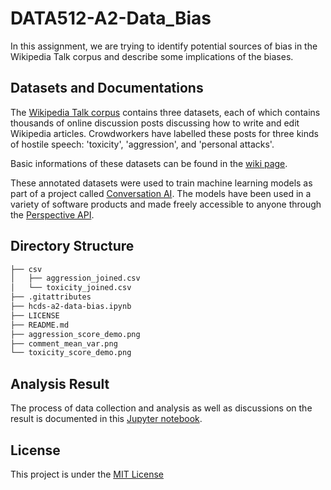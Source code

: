 # DATA512-A2-Data_Bias

In this assignment, we are trying to identify potential sources of bias in the Wikipedia Talk corpus and describe some implications of the biases.

## Datasets and Documentations
The [Wikipedia Talk corpus](https://figshare.com/projects/Wikipedia_Talk/16731) contains three datasets, each of which contains thousands of online discussion posts discussing how to write and edit Wikipedia articles. Crowdworkers have labelled these posts for three kinds of hostile speech: 'toxicity', 'aggression', and 'personal attacks'.

Basic informations of these datasets can be found in the [wiki page](https://meta.wikimedia.org/wiki/Research:Detox).

These annotated datasets were used to train machine learning models as part of a project called [Conversation AI](https://conversationai.github.io/). The models have been used in a variety of software products and made freely accessible to anyone through the [Perspective API](https://github.com/conversationai/perspectiveapi/wiki/perspective-hacks). 

## Directory Structure

```bash
├── csv
│   ├── aggression_joined.csv
│   └── toxicity_joined.csv
├── .gitattributes
├── hcds-a2-data-bias.ipynb
├── LICENSE
├── README.md
├── aggression_score_demo.png
├── comment_mean_var.png
└── toxicity_score_demo.png
```

## Analysis Result
The process of data collection and analysis as well as discussions on the result is documented in this [Jupyter notebook](hcds-a2-data-bias.ipynb).


## License
This project is under the [MIT License](LICENSE)